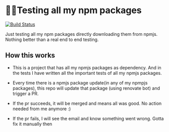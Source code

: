 # 🔬👷Testing all my npm packages

[![Build Status](https://travis-ci.com/ayonious/my-npm-packages-tester.svg?branch=master)](https://travis-ci.com/ayonious/my-npm-packages-tester)


Just testing all my npm packages directly downloading them from npmjs.
Nothing better than a real end to end testing.


## How this works

* This is a project that has all my npmjs packages as dependency. And in the tests I have written all the important tests of all my npmjs packages.

* Every time there is a npmjs package update(in any of my npmpjs packages), this repo will update that package (using renovate bot) and trigger a PR.

* If the pr succeeds, it will be merged and means all was good. No action needed from me anymore :)

* If the pr fails, I will see the email and know something went wrong. Gotta fix it manually then
